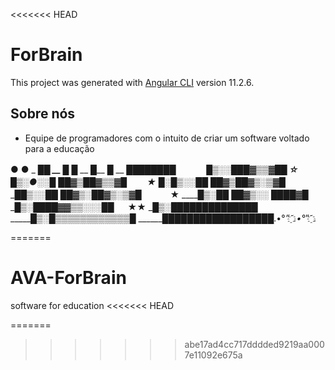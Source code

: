 <<<<<<< HEAD
# ForBrain

This project was generated with [Angular CLI](https://github.com/angular/angular-cli) version 11.2.6.

## Sobre nós

- Equipe de programadores com o intuito de criar um software voltado para a educação



__●__ ●
 _ █___█
 __ █__ █_
 __ █__ █
 __ ███____________█████ 　　　
 _█▒░░█_________██▓▒▒▓██ ☆
 █▒░●░░█___ ██▓▒██▓▒▒▓█　　 ★
 █░█▒░░██_ ██▓▒██▓▒░▒▓█
 _██▒░░██ ██▓▒░██▓▒░▒▓█ 　　　★
 ____█▒░██ ██▓▒░░ ████▓█
 ___█▒░██__██▓▓▒▒░░░██ 　 ★★
 ____█▒░██___████████████
 _____█▒░█▒▒▒▒▒▒▒▒▒▒▒▒█
 ______██████████████████.•°*”˜҈.•°*”˜҈.

=======
# AVA-ForBrain
software for education
<<<<<<< HEAD

=======
>>>>>>> abe17ad4cc717dddded9219aa0007e11092e675a
